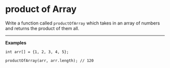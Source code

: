 # product of Array

Write a function called `productOfArray` which takes in an array of numbers and returns the product of them all.

---

__Examples__

```
int arr[] = {1, 2, 3, 4, 5};

productOfArray(arr, arr.length); // 120
```

